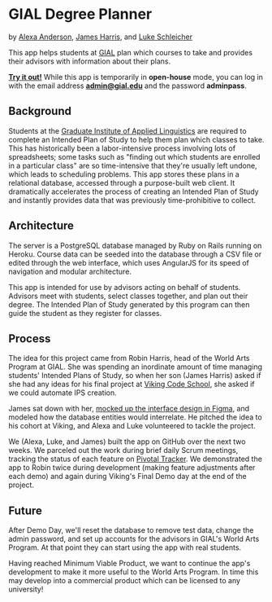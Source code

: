 # GIAL Degree Planner

by [Alexa Anderson](http://github.com/PopularDemand), [James Harris](http://github.com/DawnPaladin), and [Luke Schleicher](https://github.com/luke-schleicher)

This app helps students at [GIAL](http://www.gial.edu) plan which courses to take and provides their advisors with information about their plans. 

**[Try it out!](http://gial-planner.herokuapp.com)** While this app is temporarily in **open-house** mode, you can log in with the email address **admin@gial.edu** and the password **adminpass**.

## Background

Students at the [Graduate Institute of Applied Linguistics](http://www.gial.edu) are required to complete an Intended Plan of Study to help them plan which classes to take. This has historically been a labor-intensive process involving lots of spreadsheets; some tasks such as "finding out which students are enrolled in a particular class" are so time-intensive that they're usually left undone, which leads to scheduling problems. This app stores these plans in a relational database, accessed through a purpose-built web client. It dramatically accelerates the process of creating an Intended Plan of Study and instantly provides data that was previously time-prohibitive to collect.

## Architecture

The server is a PostgreSQL database managed by Ruby on Rails running on Heroku. Course data can be seeded into the database through a CSV file or edited through the web interface, which uses AngularJS for its speed of navigation and modular architecture.

This app is intended for use by advisors acting on behalf of students. Advisors meet with students, select classes together, and plan out their degree. The Intended Plan of Study generated by this program can then guide the student as they register for classes.

## Process

The idea for this project came from Robin Harris, head of the World Arts Program at GIAL. She was spending an inordinate amount of time managing students' Intended Plans of Study, so when her son (James Harris) asked if she had any ideas for his final project at [Viking Code School](http://www.vikingcodeschool.com), she asked if we could automate IPS creation.

James sat down with her, [mocked up the interface design in Figma](https://www.figma.com/file/S7BLhv0RpwEUCHf7D2kg6f98/GIAL-IPS-mockups), and modeled how the database entities would interrelate. He pitched the idea to his cohort at Viking, and Alexa and Luke volunteered to tackle the project.

We (Alexa, Luke, and James) built the app on GitHub over the next two weeks. We parceled out the work during brief daily Scrum meetings, tracking the status of each feature on [Pivotal Tracker](https://www.pivotaltracker.com/projects/1968955). We demonstrated the app to Robin twice during development (making feature adjustments after each demo) and again during Viking's Final Demo day at the end of the project.

## Future

After Demo Day, we'll reset the database to remove test data, change the admin password, and set up accounts for the advisors in GIAL's World Arts Program. At that point they can start using the app with real students.

Having reached Minimum Viable Product, we want to continue the app's development to make it more useful to the World Arts Program. In time this may develop into a commercial product which can be licensed to any university!
